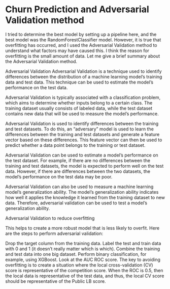 
# Churn Prediction and Adversarial Validation method

I tried to determine the best model by setting up a pipeline here, and the best model was the RandomForestClassifier model. However, it is true that overfitting has occurred, and I used the Adversarial Validation method to understand what factors may have caused this. I think the reason for overfitting is the small amount of data. Let me give a brief summary about the Adversarial Validation method.

Adversarial Validation
Adversarial Validation is a technique used to identify differences between the distribution of a machine learning model’s training data and test data. This technique can be used to estimate the model’s performance on the test data.

Adversarial Validation is typically associated with a classification problem, which aims to determine whether inputs belong to a certain class. The training dataset usually consists of labeled data, while the test dataset contains new data that will be used to measure the model’s performance.

Adversarial Validation is used to identify differences between the training and test datasets. To do this, an “adversary” model is used to learn the differences between the training and test datasets and generate a feature vector based on these differences. This feature vector can then be used to predict whether a data point belongs to the training or test dataset.

Adversarial Validation can be used to estimate a model’s performance on the test dataset. For example, if there are no differences between the training and test datasets, the model is expected to perform well on the test data. However, if there are differences between the two datasets, the model’s performance on the test data may be poor.

Adversarial Validation can also be used to measure a machine learning model’s generalization ability. The model’s generalization ability indicates how well it applies the knowledge it learned from the training dataset to new data. Therefore, adversarial validation can be used to test a model’s generalization ability.

Adversarial Validation to reduce overfitting

This helps to create a more robust model that is less likely to overfit. Here are the steps to perform adversarial validation:

Drop the target column from the training data.
Label the test and train data with 0 and 1 (it doesn’t really matter which is which).
Combine the training and test data into one big dataset.
Perform binary classification, for example, using XGBoost.
Look at the AUC ROC score.
The key to avoiding overfitting is to create a situation where the local cross-validation (CV) score is representative of the competition score. When the ROC is 0.5, then the local data is representative of the test data, and thus, the local CV score should be representative of the Public LB score.
